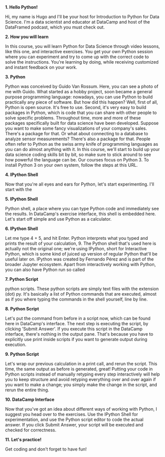 **1. Hello Python!**

Hi, my name is Hugo and I'll be your host for Introduction to Python for Data Science. I'm a data scientist and educator at DataCamp and host of the DataFramed podcast, which you must check out.

**2. How you will learn**

In this course, you will learn Python for Data Science through video lessons, like this one, and interactive exercises. You get your own Python session where you can experiment and try to come up with the correct code to solve the instructions. You're learning by doing, while receiving customized and instant feedback on your work.

**3. Python**

Python was conceived by Guido Van Rossum. Here, you can see a photo of me with Guido. What started as a hobby project, soon became a general purpose programming language: nowadays, you can use Python to build practically any piece of software. But how did this happen? Well, first of all, Python is open source. It's free to use. Second, it's very easy to build packages in Python, which is code that you can share with other people to solve specific problems. Throughout time, more and more of these packages specifically built for data science have been developed. Suppose you want to make some fancy visualizations of your company's sales. There's a package for that. Or what about connecting to a database to analyze sensor measurements? There's also a package for that. People often refer to Python as the swiss army knife of programming languages as you can do almost anything with it. In this course, we'll start to build up your data science coding skills bit by bit, so make sure to stick around to see how powerful the language can be. Our courses focus on Python 3. To install Python 3 on your own system, follow the steps at this URL.

**4. IPython Shell**

Now that you're all eyes and ears for Python, let's start experimenting. I'll start with the

**5. IPython Shell**

Python shell, a place where you can type Python code and immediately see the results. In DataCamp's exercise interface, this shell is embedded here. Let's start off simple and use Python as a calculator.

**6. IPython Shell**

Let me type 4 + 5, and hit Enter. Python interprets what you typed and prints the result of your calculation, 9. The Python shell that's used here is actually not the original one; we're using IPython, short for Interactive Python, which is some kind of juiced up version of regular Python that'll be useful later on. IPython was created by Fernando Pérez and is part of the broader Jupyter ecosystem. Apart from interactively working with Python, you can also have Python run so called

**7. Python Script**

python scripts. These python scripts are simply text files with the extension (dot) py. It's basically a list of Python commands that are executed, almost as if you where typing the commands in the shell yourself, line by line.

**8. Python Script**

Let's put the command from before in a script now, which can be found here in DataCamp's interface. The next step is executing the script, by clicking 'Submit Answer'. If you execute this script in the DataCamp interface, there's nothing in the output pane. That's because you have to explicitly use print inside scripts if you want to generate output during execution.

**9. Python Script**

Let's wrap our previous calculation in a print call, and rerun the script. This time, the same output as before is generated, great! Putting your code in Python scripts instead of manually retyping every step interactively will help you to keep structure and avoid retyping everything over and over again if you want to make a change; you simply make the change in the script, and rerun the entire thing.

**10. DataCamp Interface**

Now that you've got an idea about different ways of working with Python, I suggest you head over to the exercises. Use the IPython Shell for experimentation, and use the Python script editor to code the actual answer. If you click Submit Answer, your script will be executed and checked for correctness.

**11. Let's practice!**

Get coding and don't forget to have fun!
